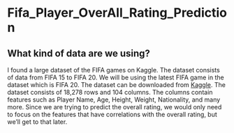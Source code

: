 # Fifa_Player_OverAll_Rating_Prediction

## What kind of data are we using?

I found a large dataset of the FIFA games on Kaggle. The dataset consists of data from FIFA 15 to FIFA 20. We will be using the latest FIFA game in the dataset which is FIFA 20. The dataset can be downloaded from [Kaggle](https://www.kaggle.com/stefanoleone992/fifa-20-complete-player-dataset). The dataset consists of 18,278 rows and 104 columns. The columns contain features such as Player Name, Age, Height, Weight, Nationality, and many more. Since we are trying to predict the overall rating, we would only need to focus on the features that have correlations with the overall rating, but we’ll get to that later.

